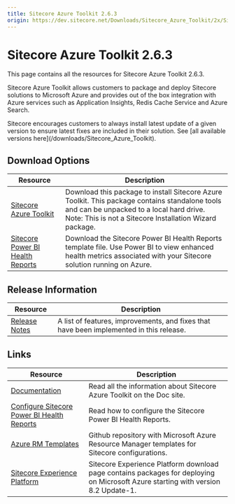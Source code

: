 ```yaml
---
title: Sitecore Azure Toolkit 2.6.3
origin: https://dev.sitecore.net/Downloads/Sitecore_Azure_Toolkit/2x/Sitecore_Azure_Toolkit_263.aspx
---
```


# Sitecore Azure Toolkit 2.6.3

This page contains all the resources for Sitecore Azure Toolkit 2.6.3.

Sitecore Azure Toolkit allows customers to package and deploy Sitecore solutions to Microsoft Azure and provides out of the box integration with Azure services such as Application Insights, Redis Cache Service and Azure Search.

  <Alert variant='warning' mb={4}>
    <AlertIcon />
    Sitecore encourages customers to always install latest update of a given version to ensure latest fixes are included in their solution. See [all available versions here](/downloads/Sitecore_Azure_Toolkit).
  </Alert>
  

## Download Options

 | Resource | Description |
 | --- | --- |
 | [Sitecore Azure Toolkit](https://sitecoredev.azureedge.net/~/media/583666617B7742D984A4826ED3CF5E3A.ashx?date=20230811T104859) | Download this package to install Sitecore Azure Toolkit. This package contains standalone tools and can be unpacked to a local hard drive. Note: This is not a Sitecore Installation Wizard package. |
 | [Sitecore Power BI Health Reports](https://sitecoredev.azureedge.net/~/media/B326B3BBA85542708304E4B3D5356A78.ashx?date=20230901T141545) | Download the Sitecore Power BI Health Reports template file. Use Power BI to view enhanced health metrics associated with your Sitecore solution running on Azure. |

## Release Information

 | Resource | Description |
 | --- | --- |
 | [Release Notes](https://dev.sitecore.net:443/downloads/Sitecore%20Azure%20Toolkit/2x/Sitecore%20Azure%20Toolkit%20263/Release%20Notes) | A list of features, improvements, and fixes that have been implemented in this release. |

## Links

 | Resource | Description |
 | --- | --- |
 | [Documentation](https://doc.sitecore.com/developers/sat/26/sitecore-azure-toolkit/en/index-en.html) | Read all the information about Sitecore Azure Toolkit on the Doc site. |
 | [Configure Sitecore Power BI Health Reports](https://doc.sitecore.com/developers/91/sitecore-experience-management/en/configure-sitecore-power-bi-health-reports.html) | Read how to configure the Sitecore Power BI Health Reports. |
 | [Azure RM Templates](https://github.com/Sitecore/Sitecore-Azure-Quickstart-Templates) | Github repository with Microsoft Azure Resource Manager templates for Sitecore configurations. |
 | [Sitecore Experience Platform](https://dev.sitecore.net:443/downloads/Sitecore%20Experience%20Platform) | Sitecore Experience Platform download page contains packages for deploying on Microsoft Azure starting with version 8.2 Update-1. |